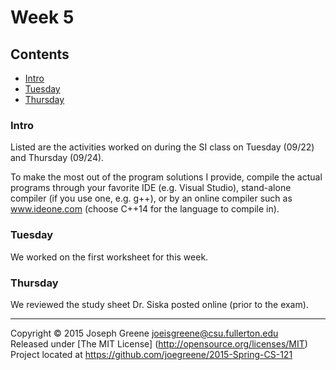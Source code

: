 # Week 5

## Contents
- [Intro](#intro)
- [Tuesday](#tuesday)
- [Thursday](#thursday)
    
### Intro
Listed are the activities worked on during the SI class on Tuesday (09/22) and Thursday (09/24).

To make the most out of the program solutions I provide, compile the actual programs through your 
favorite IDE (e.g. Visual Studio), stand-alone compiler (if you use one, e.g. g++), or by an 
online compiler such as www.ideone.com (choose C++14 for the language to compile in).

### Tuesday
We worked on the first worksheet for this week.

### Thursday
We reviewed the study sheet Dr. Siska posted online (prior to the exam).

-------------------------------------------------------------------------------

Copyright &copy; 2015 Joseph Greene <joeisgreene@csu.fullerton.edu>  
Released under [The MIT License] (http://opensource.org/licenses/MIT)  
Project located at <https://github.com/joegreene/2015-Spring-CS-121>
